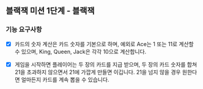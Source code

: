 ## 블랙잭 미션 1단계 - 블랙잭

### 기능 요구사항

- [x] 카드의 숫자 계산은 카드 숫자를 기본으로 하며, 예외로 Ace는 1 또는 11로 계산할 수 있으며, King, Queen, Jack은 각각 10으로 계산합니다.

- [x] 게임을 시작하면 플레이어는 두 장의 카드를 지급 받으며, 두 장의 카드 숫자를 합쳐 21을 초과하지 않으면서 21에 가깝게 만들면 이깁니다. 21을 넘지 않을 경우 원한다면 얼마든지 카드를 계속 뽑을 수 있습니다.
